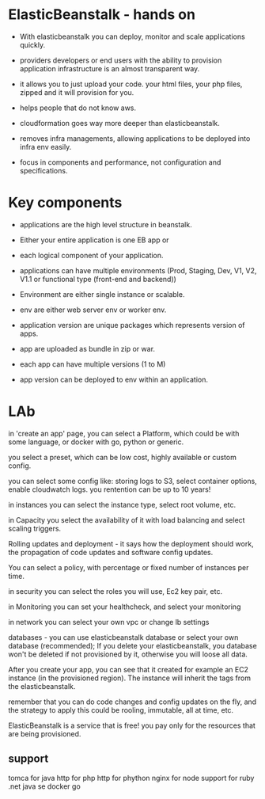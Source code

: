 # ElasticBeanstalk - hands on

* With elasticbeanstalk you can deploy, monitor and scale applications quickly.
* providers developers or end users with the ability to provision application infrastructure is an almost transparent way.

* it allows you to just upload your code. your html files, your php files, zipped and it will provision for you.

* helps people that do not know aws.

* cloudformation goes way more deeper than elasticbeanstalk.

* removes infra managements, allowing applications to be deployed into infra env easily.

* focus in components and performance, not configuration and specifications.

# Key components

* applications are the high level structure  in beanstalk.
* Either your entire application is one EB app or 
* each logical component of your application.

* applications can have multiple environments (Prod, Staging, Dev, V1, V2, V1.1 or functional type (front-end and backend)) 

* Environment are either single instance or scalable.

* env are either web server env or worker env.

* application version are unique packages which represents version of apps.

* app are uploaded as bundle in zip or war.

* each app can have multiple versions (1 to M)

* app version can be deployed to env within an application.

# LAb
in 'create an app' page, you can select a Platform, which could be with some language, or docker with go, python or generic.

you select a preset, which can be low cost, highly available or custom config.

you can select some config like: storing logs to S3, select container options, enable cloudwatch logs. you rentention can be up to 10 years!

in instances you can select the instance type, select root volume, etc.

in Capacity you select the availability of it with load balancing and select scaling triggers.

Rolling updates and deployment - it says how the deployment should work, the propagation of code updates and software config updates.

You can select a policy, with percentage or fixed number of instances per time.

in security you can select the roles you will use, Ec2 key pair, etc.

in Monitoring you can set your healthcheck, and select your monitoring

in network you can select your own vpc or change lb settings

databases - you can use elasticbeanstalk database or select your own database (recommended); If you delete your elasticbeanstalk, you database won't be deleted if not provisioned by it, otherwise you will loose all data.

After you create your app, you can see that it created for example an EC2 instance (in the provisioned region). The instance will inherit the tags from the elasticbeanstalk.

remember that you can do code changes and config updates on the fly, and the strategy to apply this could be rooling, immutable, all at time, etc.

ElasticBeanstalk is a service that is free! you pay only for the resources that are being provisioned.


## support

tomca for java
http for php
http for phython
nginx for node
support for ruby
.net
java se
docker
go






